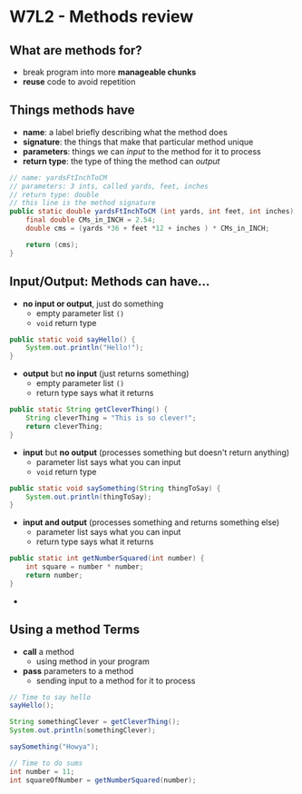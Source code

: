 # W7L2 - Methods review

## What are methods for?
- break program into more **manageable chunks**
- **reuse** code to avoid repetition

## Things methods have
- **name**: a label briefly describing what the method does
- **signature**: the things that make that particular method unique
- **parameters**: things we can *input* to the method for it to process
- **return type**: the type of thing the method can *output*
```java
// name: yardsFtInchToCM
// parameters: 3 ints, called yards, feet, inches
// return type: double
// this line is the method signature
public static double yardsFtInchToCM (int yards, int feet, int inches)  {
    final double CMs_in_INCH = 2.54;
    double cms = (yards *36 + feet *12 + inches ) * CMs_in_INCH;

    return (cms);
}
```

## Input/Output: Methods can have...
- **no input or output**, just do something
    - empty parameter list `()`
    - `void` return type
```java
public static void sayHello() {
    System.out.println("Hello!");
}
```

- **output** but **no input** (just returns something)
    - empty parameter list `()`
    - return type says what it returns
```java
public static String getCleverThing() {
    String cleverThing = "This is so clever!";
    return cleverThing;
}
```

- **input** but **no output** (processes something but doesn't return anything)
    - parameter list says what you can input
    - `void` return type
```java
public static void saySomething(String thingToSay) {
    System.out.println(thingToSay);
}
```

- **input and output** (processes something and returns something else)
    - parameter list says what you can input
    - return type says what it returns
```java
public static int getNumberSquared(int number) {
    int square = number * number;
    return number;
}
```

-
## Using a method Terms
- **call** a method
    - using method in your program
- **pass** parameters to a method
    - sending input to a method for it to process

```java
// Time to say hello
sayHello();

String somethingClever = getCleverThing();
System.out.println(somethingClever);

saySomething("Howya");

// Time to do sums
int number = 11;
int squareOfNumber = getNumberSquared(number);
```


